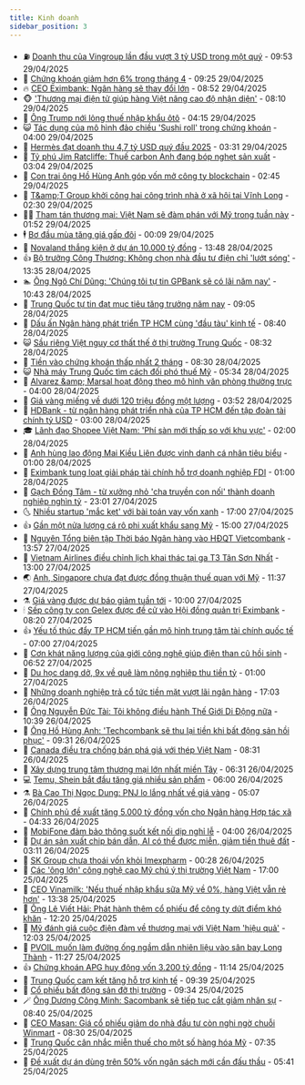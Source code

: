 ```yaml
---
title: Kinh doanh
sidebar_position: 3
---
```


<!-- vnexpress-kinh-doanh:START -->
- ⛽️ [Doanh thu của Vingroup lần đầu vượt 3 tỷ USD trong một quý](https://vnexpress.net/doanh-thu-cua-vingroup-lan-dau-vuot-3-ty-usd-trong-mot-quy-4880197.html) - 09:53 29/04/2025
- 🐲 [Chứng khoán giảm hơn 6% trong tháng 4](https://vnexpress.net/chung-khoan-giam-hon-6-trong-thang-4-4880190.html) - 09:25 29/04/2025
- 🔥 [CEO Eximbank: Ngân hàng sẽ thay đổi lớn](https://vnexpress.net/ceo-eximbank-ngan-hang-se-thay-doi-lon-4880128.html) - 08:52 29/04/2025
- 🐵 [&#39;Thương mại điện tử giúp hàng Việt nâng cao độ nhận diện&#39;](https://vnexpress.net/thuong-mai-dien-tu-giup-hang-viet-nang-cao-do-nhan-dien-4880127.html) - 08:10 29/04/2025
- 🦅 [Ông Trump nới lỏng thuế nhập khẩu ôtô](https://vnexpress.net/ong-trump-noi-long-thue-nhap-khau-oto-4879968.html) - 04:15 29/04/2025
- 😺 [Tác dụng của mô hình đảo chiều &#39;Sushi roll&#39; trong chứng khoán](https://vnexpress.net/tac-dung-cua-mo-hinh-dao-chieu-sushi-roll-trong-chung-khoan-4879948.html) - 04:00 29/04/2025
- 🤩 [Hermès đạt doanh thu 4,7 tỷ USD quý đầu 2025](https://vnexpress.net/hermes-dat-doanh-thu-4-7-ty-usd-quy-dau-2025-4878025.html) - 03:31 29/04/2025
- 🌮 [Tỷ phú Jim Ratcliffe: Thuế carbon Anh đang bóp nghẹt sản xuất](https://vnexpress.net/ty-phu-jim-ratcliffe-thue-carbon-anh-dang-bop-nghet-san-xuat-4879907.html) - 03:04 29/04/2025
- 🧰 [Con trai ông Hồ Hùng Anh góp vốn mở công ty blockchain](https://vnexpress.net/con-trai-ong-ho-hung-anh-gop-von-mo-cong-ty-blockchain-4879946.html) - 02:45 29/04/2025
- 🤔 [T&amp;amp;T Group khởi công hai công trình nhà ở xã hội tại Vĩnh Long](https://vnexpress.net/t-t-group-khoi-cong-hai-cong-trinh-nha-o-xa-hoi-tai-vinh-long-4879567.html) - 02:30 29/04/2025
- 🧑‍💻 [Tham tán thương mại: Việt Nam sẽ đàm phán với Mỹ trong tuần này](https://vnexpress.net/tham-tan-thuong-mai-viet-nam-se-dam-phan-voi-my-trong-tuan-nay-4879911.html) - 01:52 29/04/2025
- 🕴 [Bơ đầu mùa tăng giá gấp đôi](https://vnexpress.net/bo-dau-mua-tang-gia-gap-doi-4879634.html) - 00:09 29/04/2025
- 🦩 [Novaland thắng kiện ở dự án 10.000 tỷ đồng](https://vnexpress.net/novaland-thang-kien-o-du-an-10-000-ty-dong-4879733.html) - 13:48 28/04/2025
- 👍 [Bộ trưởng Công Thương: Không chọn nhà đầu tư điện chỉ &#39;lướt sóng&#39;](https://vnexpress.net/bo-truong-cong-thuong-khong-chon-nha-dau-tu-dien-chi-luot-song-4879799.html) - 13:35 28/04/2025
- 🏊 [Ông Ngô Chí Dũng: &#39;Chúng tôi tự tin GPBank sẽ có lãi năm nay&#39;](https://vnexpress.net/ong-ngo-chi-dung-chung-toi-tu-tin-gpbank-se-co-lai-nam-nay-4879764.html) - 10:43 28/04/2025
- 🤡 [Trung Quốc tự tin đạt mục tiêu tăng trưởng năm nay](https://vnexpress.net/trung-quoc-tu-tin-dat-muc-tieu-tang-truong-nam-nay-4879631.html) - 09:05 28/04/2025
- 👀 [Dấu ấn Ngân hàng phát triển TP HCM cùng &#39;đầu tàu&#39; kinh tế](https://vnexpress.net/dau-an-ngan-hang-phat-trien-tp-hcm-cung-dau-tau-kinh-te-4879645.html) - 08:40 28/04/2025
- 😺 [Sầu riêng Việt nguy cơ thất thế ở thị trường Trung Quốc](https://vnexpress.net/sau-rieng-viet-nguy-co-that-the-o-thi-truong-trung-quoc-4877944.html) - 08:32 28/04/2025
- 🦣 [Tiền vào chứng khoán thấp nhất 2 tháng](https://vnexpress.net/tien-vao-chung-khoan-thap-nhat-2-thang-4879691.html) - 08:30 28/04/2025
- 😺 [Nhà máy Trung Quốc tìm cách đối phó thuế Mỹ](https://vnexpress.net/nha-may-trung-quoc-tim-cach-doi-pho-thue-my-4879554.html) - 05:34 28/04/2025
- 💼 [Alvarez &amp;amp; Marsal hoạt động theo mô hình văn phòng thường trực](https://vnexpress.net/alvarez-marsal-hoat-dong-theo-mo-hinh-van-phong-thuong-truc-4879563.html) - 04:00 28/04/2025
- 🤗 [Giá vàng miếng về dưới 120 triệu đồng một lượng](https://vnexpress.net/gia-vang-mieng-giam-con-120-trieu-dong-mot-luong-4879562.html) - 03:52 28/04/2025
- 👀 [HDBank - từ ngân hàng phát triển nhà của TP HCM đến tập đoàn tài chính tỷ USD](https://vnexpress.net/hdbank-tu-ngan-hang-phat-trien-nha-cua-tp-hcm-den-tap-doan-tai-chinh-ty-usd-4878871.html) - 03:00 28/04/2025
- 🎓 [Lãnh đạo Shopee Việt Nam: &#39;Phí sàn mới thấp so với khu vực&#39;](https://vnexpress.net/lanh-dao-shopee-viet-nam-phi-san-moi-thap-so-voi-khu-vuc-4878631.html) - 02:00 28/04/2025
- 🗽 [Anh hùng lao động Mai Kiều Liên được vinh danh cá nhân tiêu biểu](https://vnexpress.net/anh-hung-lao-dong-mai-kieu-lien-duoc-vinh-danh-ca-nhan-tieu-bieu-4879102.html) - 01:00 28/04/2025
- 🚀 [Eximbank tung loạt giải pháp tài chính hỗ trợ doanh nghiệp FDI](https://vnexpress.net/eximbank-tung-loat-giai-phap-tai-chinh-ho-tro-doanh-nghiep-fdi-4878915.html) - 01:00 28/04/2025
- 🤗 [Gạch Đồng Tâm - từ xưởng nhỏ &#39;cha truyền con nối&#39; thành doanh nghiệp nghìn tỷ](https://vnexpress.net/gach-dong-tam-tu-xuong-nho-cha-truyen-con-noi-thanh-doanh-nghiep-nghin-ty-4879353.html) - 23:01 27/04/2025
- 🌜 [Nhiều startup &#39;mắc kẹt&#39; với bài toán vay vốn xanh](https://vnexpress.net/nhieu-startup-mac-ket-voi-bai-toan-vay-von-xanh-4878397.html) - 17:00 27/04/2025
- 👍 [Gần một nửa lượng cá rô phi xuất khẩu sang Mỹ](https://vnexpress.net/gan-mot-nua-luong-ca-ro-phi-xuat-khau-sang-my-4879315.html) - 15:00 27/04/2025
- 🤖 [Nguyên Tổng biên tập Thời báo Ngân hàng vào HĐQT Vietcombank](https://vnexpress.net/nguyen-tong-bien-tap-thoi-bao-ngan-hang-vao-hdqt-vietcombank-4879309.html) - 13:57 27/04/2025
- 🫣 [Vietnam Airlines điều chỉnh lịch khai thác tại ga T3 Tân Sơn Nhất](https://vnexpress.net/vietnam-airlines-dieu-chinh-lich-khai-thac-tai-ga-t3-tan-son-nhat-4879308.html) - 13:00 27/04/2025
- 🌏 [Anh, Singapore chưa đạt được đồng thuận thuế quan với Mỹ](https://vnexpress.net/anh-singapore-chua-dat-duoc-dong-thuan-thue-quan-voi-my-4879295.html) - 11:37 27/04/2025
- ⚗️ [Giá vàng được dự báo giảm tuần tới](https://vnexpress.net/gia-vang-duoc-du-bao-giam-tuan-toi-4879244.html) - 10:00 27/04/2025
- 🕯 [Sếp công ty con Gelex được đề cử vào Hội đồng quản trị Eximbank](https://vnexpress.net/sep-cong-ty-con-gelex-duoc-de-cu-vao-hoi-dong-quan-tri-eximbank-4879254.html) - 08:20 27/04/2025
- 👍 [Yếu tố thúc đẩy TP HCM tiến gần mô hình trung tâm tài chính quốc tế](https://vnexpress.net/yeu-to-thuc-day-tp-hcm-tien-gan-mo-hinh-trung-tam-tai-chinh-quoc-te-4878870.html) - 07:00 27/04/2025
- 🤠 [Cơn khát năng lượng của giới công nghệ giúp điện than cũ hồi sinh](https://vnexpress.net/con-khat-nang-luong-cua-gioi-cong-nghe-giup-dien-than-cu-hoi-sinh-4879198.html) - 06:52 27/04/2025
- 🌊 [Du học dang dở, 9x về quê làm nông nghiệp thu tiền tỷ](https://vnexpress.net/du-hoc-dang-do-9x-ve-que-lam-nong-nghiep-thu-tien-ty-4873058.html) - 01:00 27/04/2025
- 🌈 [Những doanh nghiệp trả cổ tức tiền mặt vượt lãi ngân hàng](https://vnexpress.net/nhung-doanh-nghiep-tra-co-tuc-tien-mat-vuot-lai-ngan-hang-4869202.html) - 17:03 26/04/2025
- 🥳 [Ông Nguyễn Đức Tài: Tôi không điều hành Thế Giới Di Động nữa](https://vnexpress.net/ong-nguyen-duc-tai-toi-khong-dieu-hanh-the-gioi-di-dong-nua-4879075.html) - 10:39 26/04/2025
- 🐻 [Ông Hồ Hùng Anh: &#39;Techcombank sẽ thu lại tiền khi bất động sản hồi phục&#39;](https://vnexpress.net/ong-ho-hung-anh-techcombank-se-thu-lai-tien-khi-bat-dong-san-hoi-phuc-4879073.html) - 09:31 26/04/2025
- 💫 [Canada điều tra chống bán phá giá với thép Việt Nam](https://vnexpress.net/canada-dieu-tra-chong-ban-pha-gia-voi-thep-viet-nam-4879029.html) - 08:31 26/04/2025
- 🤩 [Xây dựng trung tâm thương mại lớn nhất miền Tây](https://vnexpress.net/xay-dung-trung-tam-thuong-mai-lon-nhat-mien-tay-4878971.html) - 06:31 26/04/2025
- 💻 [Temu, Shein bắt đầu tăng giá nhiều sản phẩm](https://vnexpress.net/temu-shein-bat-dau-tang-gia-nhieu-san-pham-4878922.html) - 06:00 26/04/2025
- ⚗️ [Bà Cao Thị Ngọc Dung: PNJ lo lắng nhất về giá vàng](https://vnexpress.net/ba-cao-thi-ngoc-dung-pnj-lo-lang-nhat-ve-gia-vang-4878948.html) - 05:07 26/04/2025
- 🌈 [Chính phủ đề xuất tăng 5.000 tỷ đồng vốn cho Ngân hàng Hợp tác xã](https://vnexpress.net/chinh-phu-de-xuat-tang-5-000-ty-dong-von-cho-ngan-hang-hop-tac-xa-4878927.html) - 04:33 26/04/2025
- 🌝 [MobiFone đảm bảo thông suốt kết nối dịp nghỉ lễ](https://vnexpress.net/mobifone-dam-bao-thong-suot-ket-noi-dip-nghi-le-4878747.html) - 04:00 26/04/2025
- 🥸 [Dự án sản xuất chip bán dẫn, AI có thể được miễn, giảm tiền thuê đất](https://vnexpress.net/du-an-san-xuat-chip-ban-dan-ai-co-the-duoc-mien-giam-tien-thue-dat-4878909.html) - 03:11 26/04/2025
- 🦆 [SK Group chưa thoái vốn khỏi Imexpharm](https://vnexpress.net/sk-group-chua-thoai-von-khoi-imexpharm-4878819.html) - 00:28 26/04/2025
- 🌋 [Các &#39;ông lớn&#39; công nghệ cao Mỹ chú ý thị trường Việt Nam](https://vnexpress.net/cac-ong-lon-cong-nghe-cao-my-chu-y-thi-truong-viet-nam-4878339.html) - 17:00 25/04/2025
- 🦍 [CEO Vinamilk: &#39;Nếu thuế nhập khẩu sữa Mỹ về 0%, hàng Việt vẫn rẻ hơn&#39;](https://vnexpress.net/ceo-vinamilk-neu-thue-nhap-khau-sua-my-ve-0-hang-viet-van-re-hon-4878624.html) - 13:38 25/04/2025
- 🤔 [Ông Lê Viết Hải: Phát hành thêm cổ phiếu để công ty dứt điểm khó khăn](https://vnexpress.net/ong-le-viet-hai-phat-hanh-them-co-phieu-de-cong-ty-dut-diem-kho-khan-4878774.html) - 12:20 25/04/2025
- 🧰 [Mỹ đánh giá cuộc điện đàm về thương mại với Việt Nam &#39;hiệu quả&#39;](https://vnexpress.net/my-danh-gia-cuoc-dien-dam-ve-thuong-mai-voi-viet-nam-hieu-qua-4878776.html) - 12:03 25/04/2025
- 🌝 [PVOIL muốn làm đường ống ngầm dẫn nhiên liệu vào sân bay Long Thành](https://vnexpress.net/pvoil-muon-lam-duong-ong-ngam-dan-nhien-lieu-vao-san-bay-long-thanh-4878767.html) - 11:27 25/04/2025
- 👍 [Chứng khoán APG huy động vốn 3.200 tỷ đồng](https://vnexpress.net/chung-khoan-apg-huy-dong-von-3-200-ty-dong-4878749.html) - 11:14 25/04/2025
- 🗽 [Trung Quốc cam kết tăng hỗ trợ kinh tế](https://vnexpress.net/trung-quoc-cam-ket-tang-ho-tro-kinh-te-4878677.html) - 09:39 25/04/2025
- 🐎 [Cổ phiếu bất động sản đỡ thị trường](https://vnexpress.net/chung-khoan-hom-nay-25-4-co-phieu-bat-dong-san-do-thi-truong-4878687.html) - 09:34 25/04/2025
- 🪄 [Ông Dương Công Minh: Sacombank sẽ tiếp tục cắt giảm nhân sự](https://vnexpress.net/ong-duong-cong-minh-sacombank-se-tiep-tuc-cat-giam-nhan-su-4878627.html) - 08:40 25/04/2025
- 🎊 [CEO Masan: Giá cổ phiếu giảm do nhà đầu tư còn nghi ngờ chuỗi Winmart](https://vnexpress.net/ceo-masan-gia-co-phieu-giam-do-nha-dau-tu-con-nghi-ngo-chuoi-winmart-4878613.html) - 08:30 25/04/2025
- 🗽 [Trung Quốc cân nhắc miễn thuế cho một số hàng hóa Mỹ](https://vnexpress.net/trung-quoc-can-nhac-mien-thue-cho-mot-so-hang-hoa-my-4878476.html) - 07:35 25/04/2025
- 🦩 [Đề xuất dự án dùng trên 50% vốn ngân sách mới cần đấu thầu](https://vnexpress.net/de-xuat-du-an-dung-tren-50-von-ngan-sach-moi-can-dau-thau-4878546.html) - 05:41 25/04/2025<!-- vnexpress-kinh-doanh:END -->
